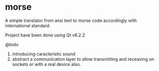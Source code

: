 # morse
A simple translator from ansi text to morse code accordingly with international standard.

Project have been done using Qt v6.2.2

@todo
1. introducing caracteristic sound
2. abstract a communication layer to allow transmitting and receaving on sockets or with a real device also. 

